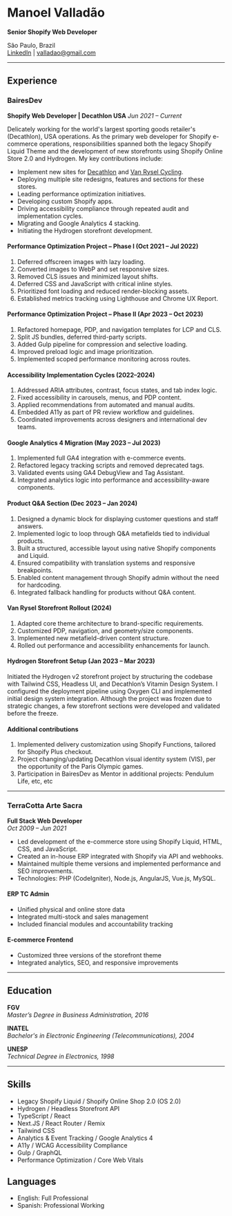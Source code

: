 # Manoel Valladão

**Senior Shopify Web Developer**

São Paulo, Brazil  
[LinkedIn](https://www.linkedin.com/in/valladao)  |  [valladao@gmail.com](mailto:valladao@gmail.com)

---

## Experience

### BairesDev

**Shopify Web Developer | Decathlon USA**
_Jun 2021 – Current_

Delicately working for the world's largest sporting goods retailer's (Decathlon), USA operations. As the primary web developer for Shopify e-commerce operations, responsibilities spanned both the legacy Shopify Liquid Theme and the development of new storefronts using Shopify Online Store 2.0 and Hydrogen. My key contributions include:

- Implement new sites for [Decathlon](https://www.decathlon.com/) and [Van Rysel Cycling](https://www.vanryselus.com/).
- Deploying multiple site redesigns, features and sections for these stores.
- Leading performance optimization initiatives.
- Developing custom Shopify apps.
- Driving accessibility compliance through repeated audit and implementation cycles.
- Migrating and Google Analytics 4 stacking.
- Initiating the Hydrogen storefront development.

<div class="page-break"></div>

#### Performance Optimization Project – Phase I (Oct 2021 – Jul 2022)

1. Deferred offscreen images with lazy loading.
2. Converted images to WebP and set responsive sizes.
3. Removed CLS issues and minimized layout shifts.
4. Deferred CSS and JavaScript with critical inline styles.
5. Prioritized font loading and reduced render-blocking assets.
6. Established metrics tracking using Lighthouse and Chrome UX Report.


#### Performance Optimization Project – Phase II (Apr 2023 – Oct 2023)

1. Refactored homepage, PDP, and navigation templates for LCP and CLS.
2. Split JS bundles, deferred third-party scripts.
3. Added Gulp pipeline for compression and selective loading.
4. Improved preload logic and image prioritization.
5. Implemented scoped performance monitoring across routes.

#### Accessibility Implementation Cycles (2022–2024)

1. Addressed ARIA attributes, contrast, focus states, and tab index logic.
2. Fixed accessibility in carousels, menus, and PDP content.
3. Applied recommendations from automated and manual audits.
4. Embedded A11y as part of PR review workflow and guidelines.
5. Coordinated improvements across designers and international dev teams.

#### Google Analytics 4 Migration (May 2023 – Jul 2023)

1. Implemented full GA4 integration with e-commerce events.
2. Refactored legacy tracking scripts and removed deprecated tags.
3. Validated events using GA4 DebugView and Tag Assistant.
4. Integrated analytics logic into performance and accessibility-aware components.

#### Product Q&A Section (Dec 2023 – Jan 2024)

1. Designed a dynamic block for displaying customer questions and staff answers.
2. Implemented logic to loop through Q&A metafields tied to individual products.
3. Built a structured, accessible layout using native Shopify components and Liquid.
4. Ensured compatibility with translation systems and responsive breakpoints.
5. Enabled content management through Shopify admin without the need for hardcoding.
6. Integrated fallback handling for products without Q&A content.

<div class="page-break"></div>

#### Van Rysel Storefront Rollout (2024)

1. Adapted core theme architecture to brand-specific requirements.
2. Customized PDP, navigation, and geometry/size components.
3. Implemented new metafield-driven content structure.
4. Rolled out performance and accessibility enhancements for launch.

#### Hydrogen Storefront Setup (Jan 2023 – Mar 2023)

Initiated the Hydrogen v2 storefront project by structuring the codebase with Tailwind CSS, Headless UI, and Decathlon’s Vitamin Design System. I configured the deployment pipeline using Oxygen CLI and implemented initial design system integration. Although the project was frozen due to strategic changes, a few storefront sections were developed and validated before the freeze.

#### Additional contributions

1. Implemented delivery customization using Shopify Functions, tailored for Shopify Plus checkout.
2. Project changing/updating Decathlon visual identity system (VIS), per the opportunity of the Paris Olympic games.
3. Participation in BairesDev as Mentor in additional projects: Pendulum Life, etc, etc


---

<div class="page-break"></div>

### TerraCotta Arte Sacra
**Full Stack Web Developer**  
_Oct 2009 – Jun 2021_

- Led development of the e-commerce store using Shopify Liquid, HTML, CSS, and JavaScript.
- Created an in-house ERP integrated with Shopify via API and webhooks.
- Maintained multiple theme versions and implemented performance and SEO improvements.
- Technologies: PHP (CodeIgniter), Node.js, AngularJS, Vue.js, MySQL.

#### ERP TC Admin

- Unified physical and online store data
- Integrated multi-stock and sales management
- Included financial modules and accountability tracking

#### E-commerce Frontend

- Customized three versions of the storefront theme
- Integrated analytics, SEO, and responsive improvements


---

## Education

**FGV**  
_Master’s Degree in Business Administration, 2016_

**INATEL**  
_Bachelor's in Electronic Engineering (Telecommunications), 2004_

**UNESP**  
_Technical Degree in Electronics, 1998_

---

<div class="page-break"></div>

## Skills

- Legacy Shopify Liquid / Shopify Online Shop 2.0 (OS 2.0)
- Hydrogen / Headless Storefront API
- TypeScript / React
- Next.JS / React Router / Remix
- Tailwind CSS
- Analytics & Event Tracking / Google Analytics 4
- A11y / WCAG Accessibility Compliance
- Gulp / GraphQL
- Performance Optimization / Core Web Vitals

## Languages

- English: Full Professional
- Spanish: Professional Working
